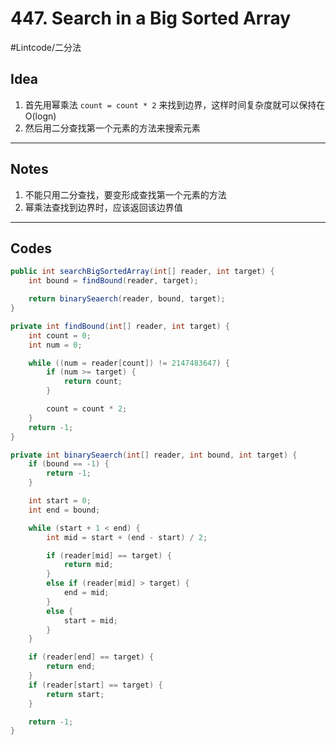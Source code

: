 # 447. Search in a Big Sorted Array
#Lintcode/二分法
## Idea
1. 首先用幂乘法 `count = count * 2` 来找到边界，这样时间复杂度就可以保持在 O(logn)
2. 然后用二分查找第一个元素的方法来搜索元素
- - - -
## Notes
1. 不能只用二分查找，要变形成查找第一个元素的方法
2. 幂乘法查找到边界时，应该返回该边界值
- - - -
## Codes
```java
public int searchBigSortedArray(int[] reader, int target) {
    int bound = findBound(reader, target);

    return binarySeaerch(reader, bound, target);
}

private int findBound(int[] reader, int target) {
    int count = 0;
    int num = 0;

    while ((num = reader[count]) != 2147483647) {
        if (num >= target) {
            return count;
        }

        count = count * 2;
    }
    return -1;
}

private int binarySeaerch(int[] reader, int bound, int target) {
    if (bound == -1) {
        return -1;
    }

    int start = 0;
    int end = bound;

    while (start + 1 < end) {
        int mid = start + (end - start) / 2;

        if (reader[mid] == target) {
            return mid;
        }
        else if (reader[mid] > target) {
            end = mid;
        }
        else {
            start = mid;
        }
    }

    if (reader[end] == target) {
        return end;
    }
    if (reader[start] == target) {
        return start;
    }

    return -1;
}
```